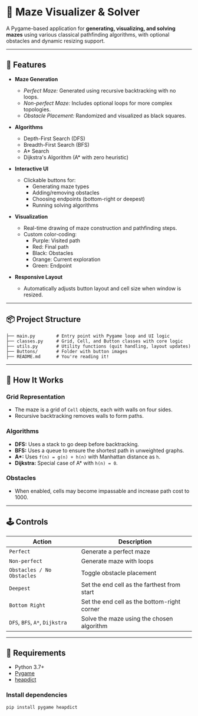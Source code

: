 # 🧩 Maze Visualizer & Solver

A Pygame-based application for **generating, visualizing, and solving mazes** using various classical pathfinding algorithms, with optional obstacles and dynamic resizing support.

---

## 🚀 Features

- **Maze Generation**
  - *Perfect Maze:* Generated using recursive backtracking with no loops.
  - *Non-perfect Maze:* Includes optional loops for more complex topologies.
  - *Obstacle Placement:* Randomized and visualized as black squares.

- **Algorithms**
  - Depth-First Search (DFS)
  - Breadth-First Search (BFS)
  - A* Search
  - Dijkstra's Algorithm (A* with zero heuristic)

- **Interactive UI**
  - Clickable buttons for:
    - Generating maze types
    - Adding/removing obstacles
    - Choosing endpoints (bottom-right or deepest)
    - Running solving algorithms

- **Visualization**
  - Real-time drawing of maze construction and pathfinding steps.
  - Custom color-coding:
    - Purple: Visited path
    - Red: Final path
    - Black: Obstacles
    - Orange: Current exploration
    - Green: Endpoint

- **Responsive Layout**
  - Automatically adjusts button layout and cell size when window is resized.

---

## 📦 Project Structure

```text
├── main.py        # Entry point with Pygame loop and UI logic
├── classes.py     # Grid, Cell, and Button classes with core logic
├── utils.py       # Utility functions (quit handling, layout updates)
├── Buttons/       # Folder with button images
├── README.md      # You're reading it!
```

---

## 🧠 How It Works

### Grid Representation
- The maze is a grid of `Cell` objects, each with walls on four sides.
- Recursive backtracking removes walls to form paths.

### Algorithms
- **DFS:** Uses a stack to go deep before backtracking.
- **BFS:** Uses a queue to ensure the shortest path in unweighted graphs.
- **A\*:** Uses `f(n) = g(n) + h(n)` with Manhattan distance as `h`.
- **Dijkstra:** Special case of A* with `h(n) = 0`.

### Obstacles
- When enabled, cells may become impassable and increase path cost to 1000.

---

## 🕹️ Controls

| Action                        | Description                              |
|------------------------------|------------------------------------------|
| `Perfect`                    | Generate a perfect maze                  |
| `Non-perfect`                | Generate maze with loops                 |
| `Obstacles / No Obstacles`  | Toggle obstacle placement                |
| `Deepest`                    | Set the end cell as the farthest from start |
| `Bottom Right`              | Set the end cell as the bottom-right corner |
| `DFS`, `BFS`, `A*`, `Dijkstra` | Solve the maze using the chosen algorithm |

---

## 🧰 Requirements

- Python 3.7+
- [Pygame](https://www.pygame.org/)
- [heapdict](https://pypi.org/project/heapdict/)

### Install dependencies

```bash
pip install pygame heapdict

